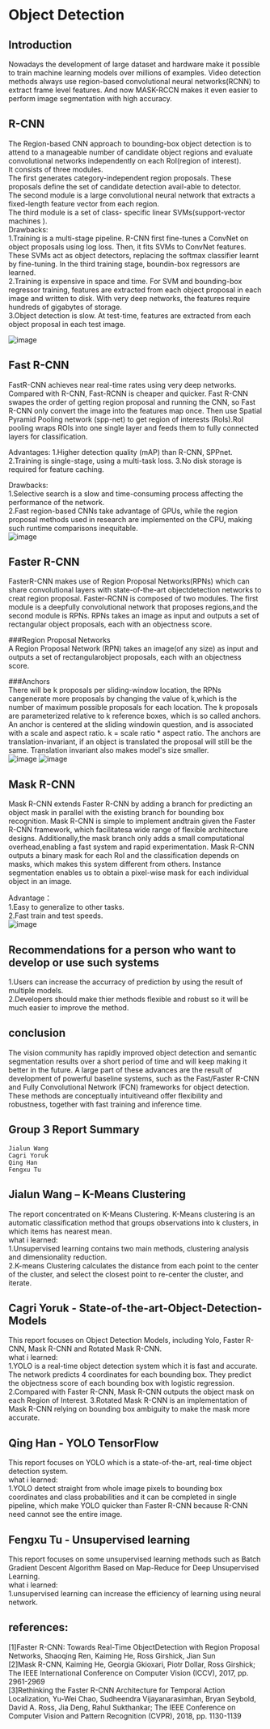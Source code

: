 Object Detection
====
Introduction
----
Nowadays the development of large dataset and hardware make it possible to train machine learning models over millions of examples. Video detection methods always use region-based convolutional neural networks(RCNN) to extract frame level features. And now MASK-RCCN makes it even easier to perform image segmentation with high accuracy.

R-CNN
----
The Region-based CNN approach to bounding-box object detection is to attend to a manageable number of candidate object regions and evaluate convolutional networks independently on each RoI(region of interest). <br>
It consists of three modules. <br>
The first generates category-independent region proposals. These proposals define the set of candidate detection avail-able to detector. <br>
The second module is a large convolutional neural network that extracts a fixed-length feature vector from each region. <br>
The third module is a set of class- specific linear SVMs(support-vector machines ).<br>
Drawbacks:<br>
1.Training is a multi-stage pipeline. R-CNN first fine-tunes a ConvNet on object proposals using log loss. Then, it fits SVMs to ConvNet features. These SVMs act as object detectors, replacing the softmax classifier learnt by fine-tuning. In the third training stage, boundin-box regressors are learned.<br>
2.Training is expensive in space and time. For SVM and bounding-box regressor training, features are extracted from each object proposal in each image and written to disk. With very deep networks, the features require hundreds of gigabytes of storage.<br>
3.Object detection is slow. At test-time, features are extracted from each object proposal in each test image. <br>


![image](https://github.com/szyszy315/hello-world/blob/master/project2_image2.png)

Fast R-CNN
----
FastR-CNN achieves near real-time rates using very deep networks. Compared with R-CNN, Fast-RCNN is cheaper and quicker. Fast R-CNN swapes the order of getting region proposal and running the CNN, so Fast R-CNN only convert the image into the features map once. Then use Spatial Pyramid Pooling network (spp-net) to get region of interests (RoIs).RoI pooling wraps ROIs into one single layer and feeds them to fully connected layers for classification.<br>

Advantages:
1.Higher detection quality (mAP) than R-CNN, SPPnet.
2.Training is single-stage, using a multi-task loss.
3.No disk storage is required for feature caching.

Drawbacks:<br>
1.Selective search is a slow and time-consuming process affecting the performance of the network.<br>
2.Fast region-based CNNs take advantage of GPUs, while the region proposal methods used in research are implemented on the CPU, making such runtime comparisons inequitable.<br>
![image](https://github.com/szyszy315/hello-world/blob/master/project2_image4.png)

Faster R-CNN
----
FasterR-CNN makes use of Region Proposal Networks(RPNs) which can share convolutional layers with state-of-the-art objectdetection networks to creat region proposal. Faster-RCNN is composed of two modules. The first module is a deepfully convolutional network that proposes regions,and the second module is RPNs. RPNs takes an image as input and outputs a set of rectangular object proposals, each with  an objectness score.<br>

###Region Proposal Networks<br>
A Region Proposal Network (RPN) takes an image(of any size) as input and outputs a set of rectangularobject proposals, each with an objectness score.<br>

###Anchors<br>
There will be k proposals per sliding-window location, the RPNs cangenerate more proposals by changing the value of k,which is the number of maximum possible proposals for each location. The k proposals are parameterized relative to k reference boxes, which is so called anchors. An anchor is centered at the sliding windowin question, and is associated with a scale and aspect ratio. k = scale ratio * aspect ratio. The anchors are translation-invariant, if an object is translated the proposal will still be the same. Translation invariant also makes model's size smaller. <br>
![image](https://github.com/szyszy315/hello-world/blob/master/project2_image3.png)
![image](https://github.com/szyszy315/hello-world/blob/master/project2_image5.png)

Mask R-CNN
----
Mask R-CNN extends Faster R-CNN by adding a branch for predicting an object mask in parallel with the existing branch for bounding box recognition.  Mask R-CNN is simple to implement andtrain given the Faster R-CNN framework, which facilitatesa wide range of flexible architecture designs. Additionally,the mask branch only adds a small computational overhead,enabling a fast system and rapid experimentation. Mask R-CNN outputs a binary mask for each RoI and the classification depends on masks, which makes this system different from others. Instance segmentation enables us to obtain a pixel-wise mask for each individual object in an image. <br>

Advantage：<br>
1.Easy to generalize to other tasks.<br>
2.Fast train and test speeds.<br>
![image](https://github.com/szyszy315/hello-world/blob/master/project2_image1.png)


Recommendations for a person who want to develop or use such systems
----
1.Users can increase the accurracy of prediction by using the result of multiple models.<br>
2.Developers should make thier methods flexible and robust so it will be much easier to improve the method.<br>

conclusion
----
The vision community has rapidly improved object detection and semantic segmentation results over a short period of time and will keep making it better in the future. A large part of these advances are the result of development of powerful baseline  systems, such as the Fast/Faster R-CNN and Fully Convolutional Network (FCN) frameworks for object detection. These methods are conceptually intuitiveand offer flexibility and robustness, together with fast training and inference time. <br>

Group 3 Report Summary
----
    Jialun Wang
    Cagri Yoruk
    Qing Han
    Fengxu Tu
   
Jialun Wang – K-Means Clustering
----
The report concentrated on K-Means Clustering. K-Means clustering is an automatic classification method that groups observations into k clusters, in which items has nearest mean. <br>
what i learned:<br>
1.Unsupervised learning contains two main methods, clustering analysis and dimensionality reduction.<br>
2.K-means Clustering calculates the distance from each point to the center of the cluster, and select the closest point to re-center the cluster, and iterate.

Cagri Yoruk - State-of-the-art-Object-Detection-Models
----
This report focuses on Object Detection Models, including Yolo, Faster R-CNN, Mask R-CNN and Rotated Mask R-CNN.<br>
what i learned:<br>
1.YOLO is a real-time object detection system which it is fast and accurate. The network predicts 4 coordinates for each bounding box. They predict the objectness score of each bounding box with logistic regression.
2.Compared with Faster R-CNN, Mask R-CNN outputs the object mask on each Region of Interest.
3.Rotated Mask R-CNN is an implementation of Mask R-CNN relying on bounding box ambiguity to make the mask more accurate.

Qing Han - YOLO TensorFlow
----
This report focuses on YOLO which is a state-of-the-art, real-time object detection system.<br>
what i learned:<br>
1.YOLO detect straight from whole image pixels to bounding box coordinates and class probabilities and it can be completed in single pipeline, which make YOLO quicker than Faster R-CNN because R-CNN need cannot see the entire image.

Fengxu Tu - Unsupervised learning
----
This report focuses on some unsupervised learning methods such as Batch Gradient Descent Algorithm Based on Map-Reduce for Deep Unsupervised Learning.<br>
what i learned:<br>
1.unsupervised learning can increase the efficiency of learning using neural network.

references:
--- 
[1]Faster R-CNN: Towards Real-Time ObjectDetection with Region Proposal Networks, Shaoqing Ren, Kaiming He, Ross Girshick, Jian Sun<br>
[2]Mask R-CNN, Kaiming He, Georgia Gkioxari, Piotr Dollar, Ross Girshick; The IEEE International Conference on Computer Vision (ICCV), 2017, pp. 2961-2969 <br>
[3]Rethinking the Faster R-CNN Architecture for Temporal Action Localization, Yu-Wei Chao, Sudheendra Vijayanarasimhan, Bryan Seybold, David A. Ross, Jia Deng, Rahul Sukthankar; The IEEE Conference on Computer Vision and Pattern Recognition (CVPR), 2018, pp. 1130-1139<br> 

